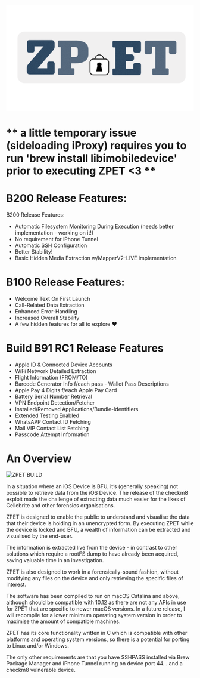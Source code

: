 <img src="OUT%20ZPET%20DESIGN%20FINAL-05.png">

# ** a little temporary issue (sideloading iProxy) requires you to run 'brew install libimobiledevice' prior to executing ZPET <3 **

# B200 Release Features:
B200 Release Features:
 - Automatic Filesystem Monitoring During Execution (needs better implementation - working on it!)
 - No requirement for iPhone Tunnel
 - Automatic SSH Configuration
 - Better Stability!
 - Basic Hidden Media Extraction w/MapperV2-LIVE implementation

# B100 Release Features:
 - Welcome Text On First Launch
 - Call-Related Data Extraction
 - Enhanced Error-Handling
 - Increased Overall Stability
 - A few hidden features for all to explore ❤️

# Build B91 RC1 Release Features
- Apple ID & Connected Device Accounts
- WiFi Network Detailed Extraction
- Flight Information (FROM/TO)
- Barcode Generator Info f/each pass - Wallet Pass Descriptions
- Apple Pay 4 Digits f/each Apple Pay Card
- Battery Serial Number Retrieval
- VPN Endpoint Detection/Fetcher
- Installed/Removed Applications/Bundle-Identifiers
- Extended Testing Enabled
- WhatsAPP Contact ID Fetching
- Mail VIP Contact List Fetching
- Passcode Attempt Information

# An Overview

![ZPET BUILD](https://github.com/DuffyAPP-IT/ZPET/workflows/ZPET%20BUILD/badge.svg?branch=master)

In a situation where an iOS Device is BFU, it’s (generally speaking) not possible to retrieve data from the iOS Device. The release of the checkm8 exploit made the challenge of extracting data much easier for the likes of Cellebrite and other forensics organisations. 

ZPET is designed to enable the public to understand and visualise the data that their device is holding in an unencrypted form. By executing ZPET while the device is locked and BFU, a wealth of information can be extracted and visualised by the end-user.

The information is extracted live from the device - in contrast to other solutions which require a rootFS dump to have already been acquired, saving valuable time in an investigation.

ZPET is also designed to work in a forensically-sound fashion, without modifying any files on the device and only retrieving the specific files of interest.

The software has been compiled to run on macOS Catalina and above, although should be compatible with 10.12 as there are not any APIs in use for ZPET that are specific to newer macOS versions. In a future release, I will recompile for a lower minimum operating system version in order to maximise the amount of compatible machines.

ZPET has its core functionality written in C which is compatible with other platforms and operating system versions, so there is a potential for porting to Linux and/or Windows.

The only other requirements are that you have SSHPASS installed via Brew Package Manager and iPhone Tunnel running on device port 44... and a checkm8 vulnerable device.
